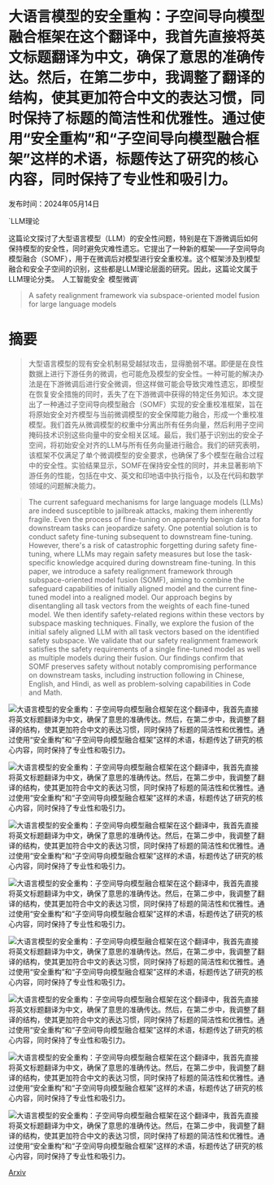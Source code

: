 # 大语言模型的安全重构：子空间导向模型融合框架在这个翻译中，我首先直接将英文标题翻译为中文，确保了意思的准确传达。然后，在第二步中，我调整了翻译的结构，使其更加符合中文的表达习惯，同时保持了标题的简洁性和优雅性。通过使用“安全重构”和“子空间导向模型融合框架”这样的术语，标题传达了研究的核心内容，同时保持了专业性和吸引力。

发布时间：2024年05月14日

`LLM理论

这篇论文探讨了大型语言模型（LLM）的安全性问题，特别是在下游微调后如何保持模型的安全性，同时避免灾难性遗忘。它提出了一种新的框架——子空间导向模型融合（SOMF），用于在微调后对模型进行安全重校准。这个框架涉及到模型融合和安全子空间的识别，这些都是LLM理论层面的研究。因此，这篇论文属于LLM理论分类。` `人工智能安全` `模型微调`

> A safety realignment framework via subspace-oriented model fusion for large language models

# 摘要

> 大型语言模型的现有安全机制易受越狱攻击，显得脆弱不堪。即便是在良性数据上进行下游任务的微调，也可能危及模型的安全性。一种可能的解决办法是在下游微调后进行安全微调，但这样做可能会导致灾难性遗忘，即模型在恢复安全措施的同时，丢失了在下游微调中获得的特定任务知识。本文提出了一种通过子空间导向模型融合（SOMF）实现的安全重校准框架，旨在将原始安全对齐模型与当前微调模型的安全保障能力融合，形成一个重校准模型。我们首先从微调模型的权重中分离出所有任务向量，然后利用子空间掩码技术识别这些向量中的安全相关区域。最后，我们基于识别出的安全子空间，将初始安全对齐的LLM与所有任务向量进行融合。我们的研究表明，该框架不仅满足了单个微调模型的安全要求，也确保了多个模型在融合过程中的安全性。实验结果显示，SOMF在保持安全性的同时，并未显著影响下游任务的性能，包括在中文、英文和印地语中执行指令，以及在代码和数学领域的问题解决能力。

> The current safeguard mechanisms for large language models (LLMs) are indeed susceptible to jailbreak attacks, making them inherently fragile. Even the process of fine-tuning on apparently benign data for downstream tasks can jeopardize safety. One potential solution is to conduct safety fine-tuning subsequent to downstream fine-tuning. However, there's a risk of catastrophic forgetting during safety fine-tuning, where LLMs may regain safety measures but lose the task-specific knowledge acquired during downstream fine-tuning. In this paper, we introduce a safety realignment framework through subspace-oriented model fusion (SOMF), aiming to combine the safeguard capabilities of initially aligned model and the current fine-tuned model into a realigned model. Our approach begins by disentangling all task vectors from the weights of each fine-tuned model. We then identify safety-related regions within these vectors by subspace masking techniques. Finally, we explore the fusion of the initial safely aligned LLM with all task vectors based on the identified safety subspace. We validate that our safety realignment framework satisfies the safety requirements of a single fine-tuned model as well as multiple models during their fusion. Our findings confirm that SOMF preserves safety without notably compromising performance on downstream tasks, including instruction following in Chinese, English, and Hindi, as well as problem-solving capabilities in Code and Math.

![大语言模型的安全重构：子空间导向模型融合框架在这个翻译中，我首先直接将英文标题翻译为中文，确保了意思的准确传达。然后，在第二步中，我调整了翻译的结构，使其更加符合中文的表达习惯，同时保持了标题的简洁性和优雅性。通过使用“安全重构”和“子空间导向模型融合框架”这样的术语，标题传达了研究的核心内容，同时保持了专业性和吸引力。](../../../paper_images/2405.09055/x1.png)

![大语言模型的安全重构：子空间导向模型融合框架在这个翻译中，我首先直接将英文标题翻译为中文，确保了意思的准确传达。然后，在第二步中，我调整了翻译的结构，使其更加符合中文的表达习惯，同时保持了标题的简洁性和优雅性。通过使用“安全重构”和“子空间导向模型融合框架”这样的术语，标题传达了研究的核心内容，同时保持了专业性和吸引力。](../../../paper_images/2405.09055/x2.png)

![大语言模型的安全重构：子空间导向模型融合框架在这个翻译中，我首先直接将英文标题翻译为中文，确保了意思的准确传达。然后，在第二步中，我调整了翻译的结构，使其更加符合中文的表达习惯，同时保持了标题的简洁性和优雅性。通过使用“安全重构”和“子空间导向模型融合框架”这样的术语，标题传达了研究的核心内容，同时保持了专业性和吸引力。](../../../paper_images/2405.09055/x3.png)

![大语言模型的安全重构：子空间导向模型融合框架在这个翻译中，我首先直接将英文标题翻译为中文，确保了意思的准确传达。然后，在第二步中，我调整了翻译的结构，使其更加符合中文的表达习惯，同时保持了标题的简洁性和优雅性。通过使用“安全重构”和“子空间导向模型融合框架”这样的术语，标题传达了研究的核心内容，同时保持了专业性和吸引力。](../../../paper_images/2405.09055/x4.png)

![大语言模型的安全重构：子空间导向模型融合框架在这个翻译中，我首先直接将英文标题翻译为中文，确保了意思的准确传达。然后，在第二步中，我调整了翻译的结构，使其更加符合中文的表达习惯，同时保持了标题的简洁性和优雅性。通过使用“安全重构”和“子空间导向模型融合框架”这样的术语，标题传达了研究的核心内容，同时保持了专业性和吸引力。](../../../paper_images/2405.09055/x5.png)

![大语言模型的安全重构：子空间导向模型融合框架在这个翻译中，我首先直接将英文标题翻译为中文，确保了意思的准确传达。然后，在第二步中，我调整了翻译的结构，使其更加符合中文的表达习惯，同时保持了标题的简洁性和优雅性。通过使用“安全重构”和“子空间导向模型融合框架”这样的术语，标题传达了研究的核心内容，同时保持了专业性和吸引力。](../../../paper_images/2405.09055/x6.png)

![大语言模型的安全重构：子空间导向模型融合框架在这个翻译中，我首先直接将英文标题翻译为中文，确保了意思的准确传达。然后，在第二步中，我调整了翻译的结构，使其更加符合中文的表达习惯，同时保持了标题的简洁性和优雅性。通过使用“安全重构”和“子空间导向模型融合框架”这样的术语，标题传达了研究的核心内容，同时保持了专业性和吸引力。](../../../paper_images/2405.09055/x7.png)

![大语言模型的安全重构：子空间导向模型融合框架在这个翻译中，我首先直接将英文标题翻译为中文，确保了意思的准确传达。然后，在第二步中，我调整了翻译的结构，使其更加符合中文的表达习惯，同时保持了标题的简洁性和优雅性。通过使用“安全重构”和“子空间导向模型融合框架”这样的术语，标题传达了研究的核心内容，同时保持了专业性和吸引力。](../../../paper_images/2405.09055/x8.png)

[Arxiv](https://arxiv.org/abs/2405.09055)